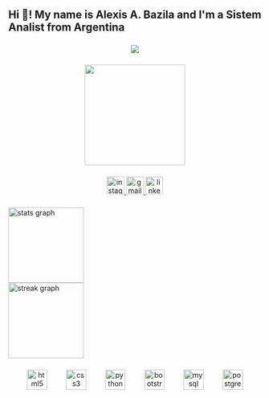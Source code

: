 <h2 align="left">Hi 👋! My name is Alexis A. Bazila and I'm a Sistem Analist from Argentina</h2>

###

<div align="center">
  <img src="https://profile-counter.glitch.me/AlexisBazila/count.svg?"  />
</div>

###

<div align="center">
  <img height="200" src="https://i.ibb.co/p25gc8v/fotor-ai-2023102414531.jpg"  />
</div>

###

<div align="center">
  <a href="https://instagram.com/alexisb_dev?igshid=OGQ5ZDc2ODk2ZA==" target="_blank">
    <img src="https://img.shields.io/static/v1?message=Instagram&logo=instagram&label=&color=E4405F&logoColor=white&labelColor=&style=flat" height="35" alt="instagram logo"  />
  </a>
  <a href="alexisabazila@gmail.com" target="_blank">
    <img src="https://img.shields.io/static/v1?message=Gmail&logo=gmail&label=&color=D14836&logoColor=white&labelColor=&style=flat" height="35" alt="gmail logo"  />
  </a>
  <a href="https://www.linkedin.com/in/alexis-a-bazila-352135207?utm_source=share&utm_campaign=share_via&utm_content=profile&utm_medium=android_app " target="_blank">
    <img src="https://img.shields.io/static/v1?message=LinkedIn&logo=linkedin&label=&color=0077B5&logoColor=white&labelColor=&style=flat" height="35" alt="linkedin logo"  />
  </a>
</div>

###

<div align="left">
  <img src="https://github-readme-stats.vercel.app/api?username=AlexisBazila&hide_title=false&hide_rank=false&show_icons=false&include_all_commits=false&count_private=false&disable_animations=false&theme=omni&locale=en&hide_border=false&custom_title=Stats" height="150" alt="stats graph" /> <br>
  <img src="https://streak-stats.demolab.com?user=AlexisBazila&locale=en&mode=daily&theme=omni&hide_border=false&border_radius=5" height="150" alt="streak graph"  />
</div>

###

<div align="center">
  <img src="https://cdn.jsdelivr.net/gh/devicons/devicon/icons/html5/html5-original.svg" height="40" alt="html5 logo"  />
  <img width="30" />
  <img src="https://cdn.jsdelivr.net/gh/devicons/devicon/icons/css3/css3-original.svg" height="40" alt="css3 logo"  />
  <img width="30" />
  <img src="https://cdn.jsdelivr.net/gh/devicons/devicon/icons/python/python-original.svg" height="40" alt="python logo"  />
  <img width="30" />
  <img src="https://cdn.jsdelivr.net/gh/devicons/devicon/icons/bootstrap/bootstrap-original.svg" height="40" alt="bootstrap logo"  />
  <img width="30" />
  <img src="https://cdn.jsdelivr.net/gh/devicons/devicon/icons/mysql/mysql-original.svg" height="40" alt="mysql logo"  />
  <img width="30" />
  <img src="https://cdn.jsdelivr.net/gh/devicons/devicon/icons/postgresql/postgresql-original.svg" height="40" alt="postgresql logo"  />
</div>

###

